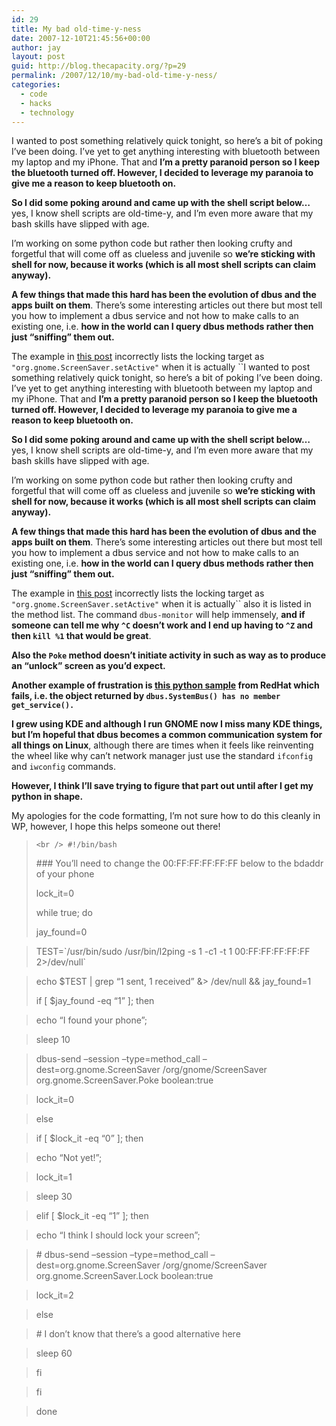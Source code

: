```yaml
---
id: 29
title: My bad old-time-y-ness
date: 2007-12-10T21:45:56+00:00
author: jay
layout: post
guid: http://blog.thecapacity.org/?p=29
permalink: /2007/12/10/my-bad-old-time-y-ness/
categories:
  - code
  - hacks
  - technology
---
```

I wanted to post something relatively quick tonight, so here&#8217;s a bit of poking I&#8217;ve been doing. I&#8217;ve yet to get anything interesting with bluetooth between my laptop and my iPhone. That and **I&#8217;m a pretty paranoid person so I keep the bluetooth turned off. However, I decided to leverage my paranoia to give me a reason to keep bluetooth on.** 

**So I did some poking around and came up with the shell script below&#8230;** yes, I know shell scripts are old-time-y, and I&#8217;m even more aware that my bash skills have slipped with age.

I&#8217;m working on some python code but rather then looking crufty and forgetful that will come off as clueless and juvenile so **we&#8217;re sticking with shell for now, because it works (which is all most shell scripts can claim anyway).**

**A few things that made this hard has been the evolution of dbus and the apps built on them**. There&#8217;s some interesting articles out there but most tell you how to implement a dbus service and not how to make calls to an existing one, i.e. **how in the world can I query dbus methods rather then just &#8220;sniffing&#8221; them out.**

The example in [this post](http://lists.freedesktop.org/archives/xdg/2006-June/006523.html "dbus example") incorrectly lists the locking target as `"org.gnome.ScreenSaver.setActive"` when it is actually ``I wanted to post something relatively quick tonight, so here&#8217;s a bit of poking I&#8217;ve been doing. I&#8217;ve yet to get anything interesting with bluetooth between my laptop and my iPhone. That and **I&#8217;m a pretty paranoid person so I keep the bluetooth turned off. However, I decided to leverage my paranoia to give me a reason to keep bluetooth on.** 

**So I did some poking around and came up with the shell script below&#8230;** yes, I know shell scripts are old-time-y, and I&#8217;m even more aware that my bash skills have slipped with age.

I&#8217;m working on some python code but rather then looking crufty and forgetful that will come off as clueless and juvenile so **we&#8217;re sticking with shell for now, because it works (which is all most shell scripts can claim anyway).**

**A few things that made this hard has been the evolution of dbus and the apps built on them**. There&#8217;s some interesting articles out there but most tell you how to implement a dbus service and not how to make calls to an existing one, i.e. **how in the world can I query dbus methods rather then just &#8220;sniffing&#8221; them out.**

The example in [this post](http://lists.freedesktop.org/archives/xdg/2006-June/006523.html "dbus example") incorrectly lists the locking target as `"org.gnome.ScreenSaver.setActive"` when it is actually`` also it is listed in the method list. The command `dbus-monitor` will help immensely, **and if someone can tell me why `^C` doesn&#8217;t work and I end up having to `^Z` and then `kill %1` that would be great**.

**Also the `Poke` method doesn&#8217;t initiate activity in such as way as to produce an &#8220;unlock&#8221; screen as you&#8217;d expect.**

**Another example of frustration is [this python sample](http://www.redhat.com/magazine/003jan05/features/dbus/ "RedHat on dbus") from RedHat which fails, i.e. the object returned by <code class="computeroutput">dbus.SystemBus() has no member get_service().</code>**

**I grew using KDE and although I run GNOME now I miss many KDE things, but I&#8217;m hopeful that dbus becomes a common communication system for all things on Linux**, although there are times when it feels like reinventing the wheel like why can&#8217;t network manager just use the standard `ifconfig` and `iwconfig` commands.

**However, I think I&#8217;ll save trying to figure that part out until after I get my python in shape.**

My apologies for the code formatting, I&#8217;m not sure how to do this cleanly in WP, however, I hope this helps someone out there!

> `<br />
#!/bin/bash`
> 
> \### You&#8217;ll need to change the 00:FF:FF:FF:FF:FF below to the bdaddr of your phone
> 
> lock_it=0
> 
> while true; do
> 
> jay_found=0
  
> TEST=\`/usr/bin/sudo /usr/bin/l2ping -s 1 -c1 -t 1 00:FF:FF:FF:FF:FF 2>/dev/null\`
  
> echo $TEST | grep &#8220;1 sent, 1 received&#8221; &> /dev/null && jay_found=1
> 
> if [ $jay_found -eq &#8220;1&#8221; ]; then
  
> echo &#8220;I found your phone&#8221;;
  
> sleep 10
  
> dbus-send &#8211;session &#8211;type=method_call &#8211;dest=org.gnome.ScreenSaver /org/gnome/ScreenSaver org.gnome.ScreenSaver.Poke boolean:true
  
> lock_it=0
  
> else
  
> if [ $lock_it -eq &#8220;0&#8221; ]; then
  
> echo &#8220;Not yet!&#8221;;
  
> lock_it=1
  
> sleep 30
  
> elif [ $lock_it -eq &#8220;1&#8221; ]; then
  
> echo &#8220;I think I should lock your screen&#8221;;
  
> \# dbus-send &#8211;session &#8211;type=method_call &#8211;dest=org.gnome.ScreenSaver /org/gnome/ScreenSaver org.gnome.ScreenSaver.Lock boolean:true
  
> lock_it=2
  
> else
  
> \# I don&#8217;t know that there&#8217;s a good alternative here
  
> sleep 60
  
> fi
  
> fi
  
> done